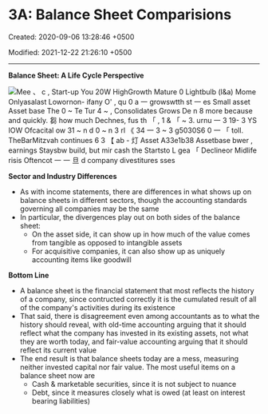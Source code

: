 # 3A: Balance Sheet Comparisions

Created: 2020-09-06 13:28:46 +0500

Modified: 2021-12-22 21:26:10 +0500

---

**Balance Sheet: A Life Cycle Perspective**

![Mee 、 c , Start-up You 20W HighGrowth Mature 0 Lightbulb (l&a) Mome Onlyasalast Lowornon- ifany O' , qu 0 a 一 growswtth st 一 es Small asset Asset base The 0 ~ Te Tur 4 ~ , Consolidates Grows De n 8 more because and quickly. 芻 how much Dechnes, fus th 「 , 1 & 「 ~ 3. urnu 一 3 19- 3 YS IOW Ofcacital ow 31 ~ n d 0 ~ n 3 rl 《 34 一 3 ~ 3 g5030S6 0 一 「 toll. TheBarMitzvah continues 6 3 【 ab - 灯 Asset A33e1b38 Assetbase bwer , earnings Staysbw build, but mir cash the Startsto L gea 「 Declineor Midlife risis Oftencot 一 一 旦 d company divestitures sses ](media/Accounting-for-Finance_3A--Balance-Sheet-Comparisions-image1.jpg)



**Sector and Industry Differences**
-   As with income statements, there are differences in what shows up on balance sheets in different sectors, though the accounting standards governing all companies may be the same
-   In particular, the divergences play out on both sides of the balance sheet:
    -   On the asset side, it can show up in how much of the value comes from tangible as opposed to intangible assets
    -   For acquisitive companies, it can also show up as uniquely accounting items like goodwill



**Bottom Line**
-   A balance sheet is the financial statement that most reflects the history of a company, since contructed correctly it is the cumulated result of all of the company's activities during its existence
-   That said, there is disagreement even among accountants as to what the history should reveal, with old-time accounting arguing that it should reflect what the company has invested in its existing assets, not what they are worth today, and fair-value accounting arguing that it should reflect its current value
-   The end result is that balance sheets today are a mess, measuring neither invested capital nor fair value. The most useful items on a balance sheet now are
    -   Cash & marketable securities, since it is not subject to nuance
    -   Debt, since it measures closely what is owed (at least on interest bearing liabilities)

